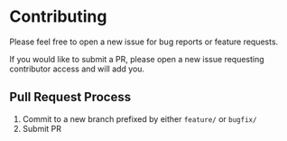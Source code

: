 # Contributing

Please feel free to open a new issue for bug reports or feature requests.

If you would like to submit a PR, please open a new issue requesting contributor access and will add you.

## Pull Request Process
1. Commit to a new branch prefixed by either ```feature/``` or ```bugfix/```
2. Submit PR
